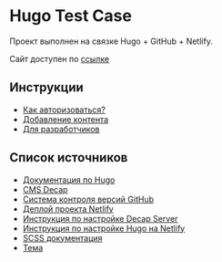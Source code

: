 # Hugo Test Case

Проект выполнен на связке Hugo + GitHub + Netlify.

Сайт доступен по [ссылке](https://perx-hugo-test-case.netlify.app/)

## Инструкции

* [Как авторизоваться?](manual/authorized.md)
* [Добавление контента](manual/how-create-new-post.md)
* [Для разработчиков](manual/development.md)

## Список источников

* [Документация по Hugo](https://gohugo.io/)
* [CMS Decap](https://decapcms.org/)
* [Система контроля версий GitHub](https://github.com/)
* [Деплой проекта Netlify](https://app.netlify.com/)
* [Инструкция по настройке Decap Server](https://decapcms.org/docs/working-with-a-local-git-repository/)
* [Инструкция по настройке Hugo на Netlify](https://docs.netlify.com/frameworks/hugo/)
* [SCSS документация](https://sass-scss.ru/documentation/)
* [Тема](https://anrepo.github.io/)
